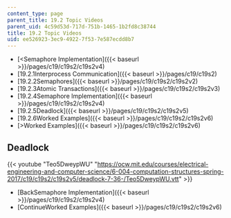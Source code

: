 ```yaml
---
content_type: page
parent_title: 19.2 Topic Videos
parent_uid: 4c59d53d-717d-751b-1465-1b2fd8c38744
title: 19.2 Topic Videos
uid: ee526923-3ec9-4922-7f53-7e587ecdd8b7
---
```


*   [<Semaphore Implementation]({{< baseurl >}}/pages/c19/c19s2/c19s2v4)
*   [19.2.1Interprocess Communication]({{< baseurl >}}/pages/c19/c19s2)
*   [19.2.2Semaphores]({{< baseurl >}}/pages/c19/c19s2/c19s2v2)
*   [19.2.3Atomic Transactions]({{< baseurl >}}/pages/c19/c19s2/c19s2v3)
*   [19.2.4Semaphore Implementation]({{< baseurl >}}/pages/c19/c19s2/c19s2v4)
*   [19.2.5Deadlock]({{< baseurl >}}/pages/c19/c19s2/c19s2v5)
*   [19.2.6Worked Examples]({{< baseurl >}}/pages/c19/c19s2/c19s2v6)
*   [\>Worked Examples]({{< baseurl >}}/pages/c19/c19s2/c19s2v6)

Deadlock
--------

{{< youtube "Teo5DweypWU" "https://ocw.mit.edu/courses/electrical-engineering-and-computer-science/6-004-computation-structures-spring-2017/c19/c19s2/c19s2v5/deadlock-7-36-/Teo5DweypWU.vtt" >}}

*   [BackSemaphore Implementation]({{< baseurl >}}/pages/c19/c19s2/c19s2v4)
*   [ContinueWorked Examples]({{< baseurl >}}/pages/c19/c19s2/c19s2v6)